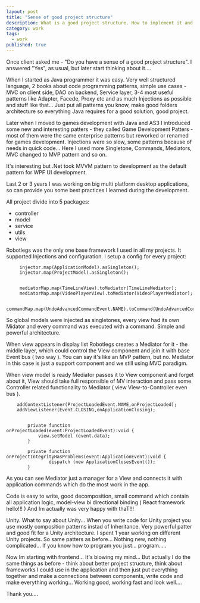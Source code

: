 ```yaml
---
layout: post
title: "Sense of good project structure"
description: What is a good project structure. How to implement it and make client happy?
category: work
tags: 
  - work
published: true
---
```


Once client asked me  - "Do you have a sense of a good project structure". I answered "Yes", as usual, but later 
start thinking about it....

When I started as Java programmer it was easy. Very well structured language, 2 books about code programming patterns,
simple use cases - MVC on client side, DAO on backend, Service layer, 3-4 most useful patterns like Adapter, Facede, Proxy etc and as much Injections as possible and stuff like that... Just put all patterns
 you know, make good folders architecture so everything Java requires for a good solution, good project.
 
 Later when I moved to games development with Java and AS3 I introduced some new and interesting patters - they called
 Game Development Patters - most of them were the same enterprise patterns but reworked or renamed for games development. Injections were so
 slow, some patterns because of needs in quick code...
 Here I used more Singletone, Commands, Mediators, MVC changed to MVP pattern and so on.
 
 
 It's interesting but .Net took MVVM pattern to development as the default pattern for WPF UI development.
 
 Last 2 or 3 years I was working on big multi platform desktop applications, so can provide you some best practices I learned during the development.
 
 All project divide into 5 packages:
 - controller
 - model
 - service
 - utils
 - view
 
 Robotlegs was the only one base framework I used in all my projects. It supported Injections and configuration.
 I setup a config for every project:
 
         injector.map(ApplicationModel).asSingleton();
         injector.map(ProjectModel).asSingleton();
 
 
         mediatorMap.map(TimeLineView).toMediator(TimeLineMediator);
         mediatorMap.map(VideoPlayerView).toMediator(VideoPlayerMediator);
         
         commandMap.map(UndoAdvancedCommandEvent.NAME).toCommand(UndoAdvancedCommand);
          
          
 
 So global models were injected as singletones, every view had its own Midator and every command was executed with a command.
 Simple and powerful architecture.
 
 
 When view appears in display list Robotlegs creates a Mediator for it - the middle layer, which could control the View component and
 join it with base Event bus ( two way ).
 You can say it's like an MVP pattern, but no. Mediator in this case is just a support component and we still using MVC paradigm.
 
 
 When view model is ready Mediator passes it to View component and forget about it, View should take full responsible of MV interaction
 and pass some Controller related functionality to Mediator ( view View-to-Controller even bus ).
 
 
  
        addContextListener(ProjectLoadedEvent.NAME,onProjectLoaded);
        addViewListener(Event.CLOSING,onApplicationClosing);
        
        
            private function onProjectLoaded(event:ProjectLoadedEvent):void {
                view.setModel (event.data);
            }
            
            private function onProjectIntegrityHasProblems(event:ApplicationEvent):void {
                    dispatch (new ApplicationClosesEvent()); 
            }
            
            
            


As you can see Mediator just a manager for a View and connects it with application commands which do the most work in the app.


Code is easy to write, good decomposition, small command which contain all application logic, model-view bi directional binding ( React framework hello!!! )
And Im actually was very happy with thaT!!!



Unity. What to say about Unity... When you write code for Unity project you use mostly composition patterns instad of Inheritance. 
Very powerful patter and good fit for a Unity architecture. I spent 1 year working on different Unity projects. So same patters as before...
 Nothing new, nothing complicated... If you know how to program you just... program.....
 
 
Now Im starting with frontend... It's blowing my mind... But actually I do the same things as before - think about better project structure, 
think about frameworks I could use in the application and then just put everything together and make a connections between components, 
write code and make everything working... Working good, working fast and look well....

Thank you....
